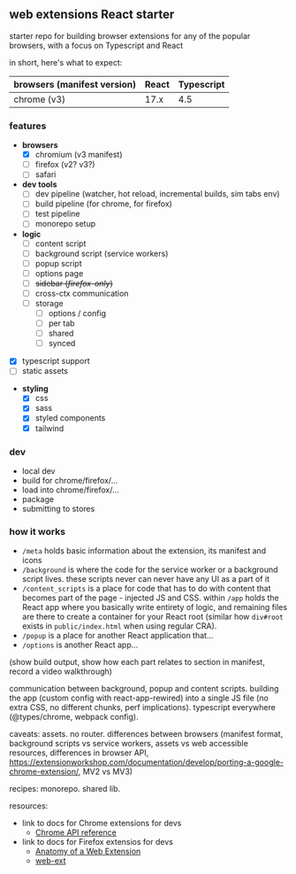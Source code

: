 ## web extensions React starter

starter repo for building browser extensions for any of the popular browsers, with a focus on Typescript and React

in short, here's what to expect:

| browsers (manifest version) | React | Typescript |
| --------------------------- | ----- | ---------- |
| chrome (v3)                 | 17.x  | 4.5        |

### features

- **browsers**
  - [x] chromium (v3 manifest)
  - [ ] firefox (v2? v3?)
  - [ ] safari
- **dev tools**
  - [ ] dev pipeline (watcher, hot reload, incremental builds, sim tabs env)
  - [ ] build pipeline (for chrome, for firefox)
  - [ ] test pipeline
  - [ ] monorepo setup
- **logic**
  - [ ] content script
  - [ ] background script (service workers)
  - [ ] popup script
  - [ ] options page
  - [ ] ~~sidebar (*firefox-only*)~~
  - [ ] cross-ctx communication
  - [ ] storage
    - [ ] options / config
    - [ ] per tab
    - [ ] shared
    - [ ] synced
- [x] typescript support
- [ ] static assets
- **styling**
  - [x] css
  - [x] sass
  - [x] styled components
  - [x] tailwind

### dev

- local dev
- build for chrome/firefox/...
- load into chrome/firefox/...
- package
- submitting to stores

### how it works

- `/meta` holds basic information about the extension, its manifest and icons
- `/background` is where the code for the service worker or a background script lives. these scripts never can never have any UI as a part of it
- `/content_scripts` is a place for code that has to do with content that becomes part of the page - injected JS and CSS. within `/app` holds the React app where you basically write entirety of logic, and remaining files are there to create a container for your React root (similar how `div#root` exists in `public/index.html` when using regular CRA).
- `/popup` is a place for another React application that...
- `/options` is another React app...

(show build output, show how each part relates to section in manifest, record a video walkthrough)

communication between background, popup and content scripts. building the app (custom config with react-app-rewired) into a single JS file (no extra CSS, no different chunks, perf implications). typescript everywhere (@types/chrome, webpack config).

caveats: assets. no router. differences between browsers (manifest format, background scripts vs service workers, assets vs web accessible resources, differences in browser API, https://extensionworkshop.com/documentation/develop/porting-a-google-chrome-extension/, MV2 vs MV3)

recipes: monorepo. shared lib.

resources:

- link to docs for Chrome extensions for devs
  - [Chrome API reference](https://developer.chrome.com/docs/extensions/reference/)
- link to docs for Firefox extensios for devs
  - [Anatomy of a Web Extension](https://developer.mozilla.org/en-US/docs/Mozilla/Add-ons/WebExtensions/Anatomy_of_a_WebExtension)
  - [web-ext](https://github.com/mozilla/web-ext)